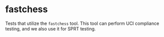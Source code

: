 # fastchess

Tests that utilize the `fastchess` tool. This tool can perform UCI compliance testing, and we also use it for SPRT testing.
